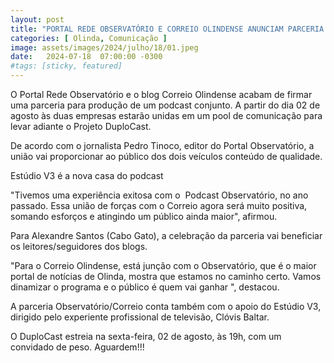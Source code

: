 ```yaml
---
layout: post
title: "PORTAL REDE OBSERVATÓRIO E CORREIO OLINDENSE ANUNCIAM PARCERIA PARA LANÇAMENTO DO DUPLOCAST"
categories: [ Olinda, Comunicação ]
image: assets/images/2024/julho/18/01.jpeg
date:   2024-07-18  07:00:00 -0300
#tags: [sticky, featured]
---
```

O Portal Rede Observatório e o blog Correio Olindense acabam de firmar uma parceria para produção de um podcast conjunto. A partir do dia 02 de agosto às duas empresas estarão unidas em um pool de comunicação para levar adiante o Projeto DuploCast.

De acordo com o jornalista Pedro Tinoco, editor do Portal Observatório, a união vai proporcionar ao público dos dois veículos conteúdo de qualidade.

Estúdio V3 é a nova casa do podcast 

"Tivemos uma experiência exitosa com o  Podcast Observatório, no ano passado. Essa união de forças com o Correio agora será muito positiva, somando esforços e atingindo um público ainda maior", afirmou.

Para Alexandre Santos (Cabo Gato), a celebração da parceria vai beneficiar os leitores/seguidores dos blogs.

"Para o Correio Olindense, está junção com o Observatório, que é o maior portal de notícias de Olinda, mostra que estamos no caminho certo. Vamos dinamizar o programa e o público é quem vai ganhar ", destacou.

A parceria Observatório/Correio conta também com o apoio do Estúdio V3, dirigido pelo experiente profissional de televisão, Clóvis Baltar.

O DuploCast estreia na sexta-feira, 02 de agosto, às 19h, com um convidado de peso. Aguardem!!!